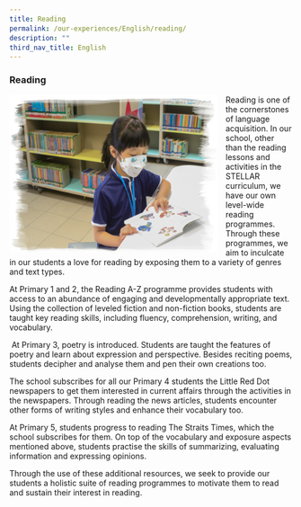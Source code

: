 ```yaml
---
title: Reading
permalink: /our-experiences/English/reading/
description: ""
third_nav_title: English
---
```

### Reading

<img src="/images/ell4.png" style="width:370px;height:280px;margin-right:15px;" align = "left">

Reading is one of the cornerstones of language acquisition. In our school, other than the reading lessons and activities in the STELLAR curriculum, we have our own level-wide reading programmes. Through these programmes, we aim to inculcate in our students a love for reading by exposing them to a variety of genres and text types.  
  
At Primary 1 and 2, the Reading A-Z programme provides students with access to an abundance of engaging and developmentally appropriate text. Using the collection of leveled fiction and non-fiction books, students are taught key reading skills, including fluency, comprehension, writing, and vocabulary.  
  
 At Primary 3, poetry is introduced. Students are taught the features of poetry and learn about expression and perspective. Besides reciting poems, students decipher and analyse them and pen their own creations too.  
  
The school subscribes for all our Primary 4 students the Little Red Dot newspapers to get them interested in current affairs through the activities in the newspapers. Through reading the news articles, students encounter other forms of writing styles and enhance their vocabulary too.  
  
At Primary 5, students progress to reading The Straits Times, which the school subscribes for them. On top of the vocabulary and exposure aspects mentioned above, students practise the skills of summarizing, evaluating information and expressing opinions.  
  
Through the use of these additional resources, we seek to provide our students a holistic suite of reading programmes to motivate them to read and sustain their interest in reading.